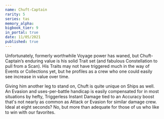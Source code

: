 ```yaml
---
name: Chuft-Captain
rarity: 5
series: tas
memory_alpha:
bigbook_tier: 9
in_portal: true
date: 11/05/2021
published: true
---
```


Unfortunately, formerly worthwhile Voyage power has waned, but Chuft-Captain’s enduring value is his solid Trait set (and fabulous Constellation to pull from a Scan).  His Traits may not have triggered much in the way of Events or Collections yet, but he profiles as a crew who one could easily see increase in value over time.

Giving him another leg to stand on, Chuft is quite unique on Ships as well. An Evasion and uses-per-battle handicap is easily compensated for in most situations by hefty, Triggerless Instant Damage tied to an Accuracy boost that's not nearly as common as Attack or Evasion for similar damage crew. Ideal at eight seconds? No, but more than adequate for those of us who like to win with our favorites.
